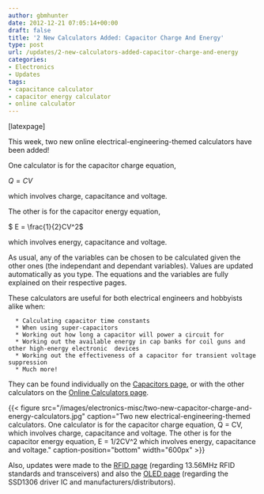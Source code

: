 ```yaml
---
author: gbmhunter
date: 2012-12-21 07:05:14+00:00
draft: false
title: '2 New Calculators Added: Capacitor Charge And Energy'
type: post
url: /updates/2-new-calculators-added-capacitor-charge-and-energy
categories:
- Electronics
- Updates
tags:
- capacitance calculator
- capacitor energy calculator
- online calculator
---
```


[latexpage]

This week, two new online electrical-engineering-themed calculators have been added!

One calculator is for the capacitor charge equation,


$Q = CV$


which involves charge, capacitance and voltage.

The other is for the capacitor energy equation,


$ E = \frac{1}{2}CV^2$




which involves energy, capacitance and voltage.


As usual, any of the variables can be chosen to be calculated given the other ones (the independant and dependant variables). Values are updated automatically as you type. The equations and the variables are fully explained on their respective pages.

These calculators are useful for both electrical engineers and hobbyists alike when:



	  * Calculating capacitor time constants
	  * When using super-capacitors
	  * Working out how long a capacitor will power a circuit for
	  * Working out the available energy in cap banks for coil guns and other high-energy electronic  devices
	  * Working out the effectiveness of a capacitor for transient voltage suppression
	  * Much more!

They can be found individually on the [Capacitors page](http://blog.mbedded.ninja/electronics/components/capacitors), or with the other calculators on the [Online Calculators page](http://blog.mbedded.ninja/electronics/general/online-calculators).

{{< figure src="/images/electronics-misc/two-new-capacitor-charge-and-energy-calculators.jpg" caption="Two new electrical-engineering-themed calculators. One calculator is for the capacitor charge equation, Q = CV, which involves charge, capacitance and voltage. The other is for the capacitor energy equation, E = 1/2CV^2 which involves energy, capacitance and voltage." caption-position="bottom" width="600px" >}}

Also, updates were made to the [RFID page](http://blog.mbedded.ninja/electronics/circuit-design/rfid) (regarding 13.56MHz RFID standards and transceivers) and also the [OLED page](http://blog.mbedded.ninja/electronics/components/oled-screens) (regarding the SSD1306 driver IC and manufacturers/distributors).
